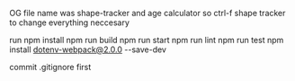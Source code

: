 OG file name was shape-tracker and age calculator so ctrl-f shape tracker to change everything neccesary

run npm install
npm run build
npm run start
npm run lint
npm run test
npm  install dotenv-webpack@2.0.0 --save-dev

commit .gitignore first
